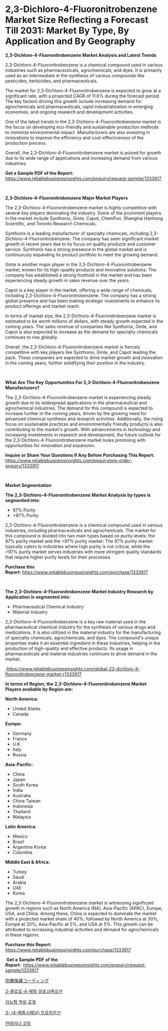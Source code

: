 <p><h1>2,3-Dichloro-4-Fluoronitrobenzene Market Size Reflecting a Forecast Till 2031: Market By Type, By Application and By Geography</h1></p><p><strong>2,3-Dichloro-4-Fluoronitrobenzene Market Analysis and Latest Trends</strong></p>
<p><p>2,3-Dichloro-4-Fluoronitrobenzene is a chemical compound used in various industries such as pharmaceuticals, agrochemicals, and dyes. It is primarily used as an intermediate in the synthesis of various compounds like pesticides, herbicides, and pharmaceuticals.</p><p>The market for 2,3-Dichloro-4-Fluoronitrobenzene is expected to grow at a significant rate, with a projected CAGR of 11.6% during the forecast period. The key factors driving this growth include increasing demand for agrochemicals and pharmaceuticals, rapid industrialization in emerging economies, and ongoing research and development activities.</p><p>One of the latest trends in the 2,3-Dichloro-4-Fluoronitrobenzene market is the focus on developing eco-friendly and sustainable production methods to minimize environmental impact. Manufacturers are also investing in innovations to improve the efficiency and cost-effectiveness of the production process.</p><p>Overall, the 2,3-Dichloro-4-Fluoronitrobenzene market is poised for growth due to its wide range of applications and increasing demand from various industries.</p></p>
<p><strong>Get a Sample PDF of the Report:&nbsp;</strong> <a href="https://www.reliablebusinessinsights.com/enquiry/request-sample/1333917">https://www.reliablebusinessinsights.com/enquiry/request-sample/1333917</a></p>
<p>&nbsp;</p>
<p><strong>2,3-Dichloro-4-Fluoronitrobenzene Major Market Players</strong></p>
<p><p>The 2,3-Dichloro-4-Fluoronitrobenzene market is highly competitive with several key players dominating the industry. Some of the prominent players in the market include Synthonix, Ginte, Capot, ChemFun, Shanghai Hanhong Scientific, and Toronto Research Chemicals.</p><p>Synthonix is a leading manufacturer of specialty chemicals, including 2,3-Dichloro-4-Fluoronitrobenzene. The company has seen significant market growth in recent years due to its focus on quality products and customer service. Synthonix has a strong presence in the global market and is continuously expanding its product portfolio to meet the growing demand.</p><p>Ginte is another major player in the 2,3-Dichloro-4-Fluoronitrobenzene market, known for its high-quality products and innovative solutions. The company has established a strong foothold in the market and has been experiencing steady growth in sales revenue over the years.</p><p>Capot is a key player in the market, offering a wide range of chemicals, including 2,3-Dichloro-4-Fluoronitrobenzene. The company has a strong global presence and has been making strategic investments to enhance its product offerings and market reach.</p><p>In terms of market size, the 2,3-Dichloro-4-Fluoronitrobenzene market is estimated to be worth millions of dollars, with steady growth expected in the coming years. The sales revenue of companies like Synthonix, Ginte, and Capot is also expected to increase as the demand for specialty chemicals continues to rise globally.</p><p>Overall, the 2,3-Dichloro-4-Fluoronitrobenzene market is fiercely competitive with key players like Synthonix, Ginte, and Capot leading the pack. These companies are expected to drive market growth and innovation in the coming years, further solidifying their position in the industry.</p></p>
<p>&nbsp;</p>
<p><strong>What Are The Key Opportunities For 2,3-Dichloro-4-Fluoronitrobenzene Manufacturers?</strong></p>
<p><p>The 2,3-Dichloro-4-Fluoronitrobenzene market is experiencing steady growth due to its widespread applications in the pharmaceutical and agrochemical industries. The demand for this compound is expected to increase further in the coming years, driven by the growing need for advanced chemical synthesis and research activities. Additionally, the rising focus on sustainable practices and environmentally friendly products is also contributing to the market's growth. With advancements in technology and increasing investments in research and development, the future outlook for the 2,3-Dichloro-4-Fluoronitrobenzene market looks promising with opportunities for innovation and expansion.</p></p>
<p><strong>Inquire or Share Your Questions If Any Before Purchasing This Report:</strong> <a href="https://www.reliablebusinessinsights.com/enquiry/pre-order-enquiry/1333917">https://www.reliablebusinessinsights.com/enquiry/pre-order-enquiry/1333917</a></p>
<p>&nbsp;</p>
<p><strong>Market Segmentation</strong></p>
<p><strong>The 2,3-Dichloro-4-Fluoronitrobenzene Market Analysis by types is segmented into:</strong></p>
<p><ul><li>97% Purity</li><li>>97% Purity</li></ul></p>
<p><p>2,3-Dichloro-4-Fluoronitrobenzene is a chemical compound used in various industries, including pharmaceuticals and agrochemicals. The market for this compound is divided into two main types based on purity levels: the 97% purity market and the >97% purity market. The 97% purity market typically caters to industries where high purity is not critical, while the >97% purity market serves industries with more stringent quality standards that require higher purity levels for their processes.</p></p>
<p><strong>Purchase this Report:&nbsp;</strong><a href="https://www.reliablebusinessinsights.com/purchase/1333917">https://www.reliablebusinessinsights.com/purchase/1333917</a></p>
<p>&nbsp;</p>
<p><strong>The 2,3-Dichloro-4-Fluoronitrobenzene Market Industry Research by Application is segmented into:</strong></p>
<p><ul><li>Pharmaceutical Chemical Industry</li><li>Material Industry</li></ul></p>
<p><p>2,3-Dichloro-4-Fluoronitrobenzene is a key raw material used in the pharmaceutical chemical industry for the synthesis of various drugs and medications. It is also utilized in the material industry for the manufacturing of specialty chemicals, agrochemicals, and dyes. The compound's unique properties make it an essential ingredient in these industries, helping in the production of high-quality and effective products. Its usage in pharmaceuticals and material industries continues to drive demand in the market.</p></p>
<p><a href="https://www.reliablebusinessinsights.com/global-23-dichloro-4-fluoronitrobenzene-market-r1333917">&nbsp;https://www.reliablebusinessinsights.com/global-23-dichloro-4-fluoronitrobenzene-market-r1333917</a></p>
<p><strong>In terms of Region, the 2,3-Dichloro-4-Fluoronitrobenzene Market Players available by Region are:</strong></p>
<p>
    <p> <strong> North America: </strong>
        <ul>
            <li>United States</li>
            <li>Canada</li>
        </ul>
        </p> 
    <p> <strong> Europe: </strong>
        <ul>
            <li>Germany</li>
            <li>France</li>
            <li>U.K.</li>
            <li>Italy</li>
            <li>Russia</li>
        </ul>
        </p> 
    <p> <strong> Asia-Pacific: </strong>
        <ul>
            <li>China</li>
            <li>Japan</li>
            <li>South Korea</li>
            <li>India</li>
            <li>Australia</li>
            <li>China Taiwan</li>
            <li>Indonesia</li>
            <li>Thailand</li>
            <li>Malaysia</li>
        </ul>
        </p> 
    <p> <strong> Latin America: </strong>
        <ul>
            <li>Mexico</li>
            <li>Brazil</li>
            <li>Argentina Korea</li>
            <li>Colombia</li>
        </ul>
        </p> 
    <p> <strong> Middle East & Africa: </strong>
        <ul>
            <li>Turkey</li>
            <li>Saudi</li>
            <li>Arabia</li>
            <li>UAE</li>
            <li>Korea</li>
        </ul>
    </p>
    </p>
<p><p>The 2,3-Dichloro-4-Fluoronitrobenzene market is witnessing significant growth in regions such as North America (NA), Asia-Pacific (APAC), Europe, USA, and China. Among these, China is expected to dominate the market with a projected market share of 40%, followed by North America at 30%, Europe at 20%, Asia-Pacific at 5%, and USA at 5%. This growth can be attributed to increasing industrial activities and demand for agrochemicals in these regions.</p></p>
<p><strong>Purchase this Report: </strong><a href="https://www.reliablebusinessinsights.com/purchase/1333917">https://www.reliablebusinessinsights.com/purchase/1333917</a></p>
<p>&nbsp;<strong>Get a Sample PDF of the Report:&nbsp;&nbsp;</strong><a href="https://www.reliablebusinessinsights.com/enquiry/request-sample/1333917">https://www.reliablebusinessinsights.com/enquiry/request-sample/1333917</a></p>
<p><strong></strong></p>
<p><p><a href="https://medium.com/@kaydenjohns1964/%E7%88%86%E9%A2%A8%E3%81%AB%E5%BC%B7%E3%81%84%E4%BF%9D%E8%AD%B7%E3%82%B3%E3%83%BC%E3%83%86%E3%82%A3%E3%83%B3%E3%82%B0%E5%B8%82%E5%A0%B4-%E5%B8%82%E5%A0%B4%E3%82%B7%E3%82%A7%E3%82%A2-%E5%B8%82%E5%A0%B4%E3%83%88%E3%83%AC%E3%83%B3%E3%83%89-%E3%81%8A%E3%82%88%E3%81%B3%E5%B0%86%E6%9D%A5%E3%81%AE%E6%88%90%E9%95%B7%E3%82%92%E6%8E%A2%E3%82%8B-810be8443633">防爆保護コーティング</a></p><p><a href="https://github.com/tukangkrupk/Market-Research-Report-List-1/blob/main/466407492949.md">2-클로로-4-메틸 설포닐벤조산</a></p><p><a href="https://medium.com/@aidenreinger/%EC%A7%80%EB%8A%A5%ED%98%95-%EA%B8%89%EC%9C%A0-%EB%A1%9C%EB%B4%87-%EC%8B%9C%EC%9E%A5-%EA%B7%9C%EB%AA%A8-%EC%8B%9C%EC%9E%A5-%EC%A0%84%EB%A7%9D-%EB%B0%8F-%EC%8B%9C%EC%9E%A5-%EC%98%88%EC%B8%A1-2024%EB%85%84%EC%97%90%EC%84%9C-2031%EB%85%84%EA%B9%8C%EC%A7%80-b7ad62a75315">지능형 착유 로봇</a></p><p><a href="https://github.com/sarassiksa/Market-Research-Report-List-1/blob/main/726140792950.md">3- (4-메톡시페닐) 프로피온산</a></p><p><a href="https://medium.com/@bustersipes981/%EC%BB%A8%ED%85%8C%EC%9D%B4%EB%84%88-%EC%BD%94%ED%8C%85-%EC%8B%9C%EC%9E%A5-%EA%B7%9C%EB%AA%A8-%EC%8B%9C%EC%9E%A5-%EC%A0%84%EB%A7%9D-%EB%B0%8F-%EC%8B%9C%EC%9E%A5-%EC%98%88%EC%B8%A1-2024%EB%85%84%EB%B6%80%ED%84%B0-2031%EB%85%84%EA%B9%8C%EC%A7%80-b04db39468d7">컨테이너 코팅</a></p></p>